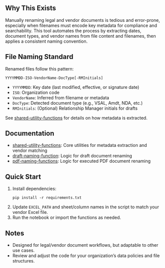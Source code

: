 ## Why This Exists

Manually renaming legal and vendor documents is tedious and error-prone, especially when filenames must encode key metadata for compliance and searchability. This tool automates the process by extracting dates, document types, and vendor names from file content and filenames, then applies a consistent naming convention.

## File Naming Standard

Renamed files follow this pattern:

```
YYYYMMDD-ISO-VendorName-DocType[-RMInitials]
```
- `YYYYMMDD`: Key date (last modified, effective, or signature date)
- `ISO`: Organization code
- `VendorName`: Inferred from filename or metadata
- `DocType`: Detected document type (e.g., VSAL, Amdt, NDA, etc.)
- `RMInitials`: (Optional) Relationship Manager initials for drafts

See [shared-utility-functions](shared-utility-functions) for details on how metadata is extracted.

## Documentation

- [shared-utility-functions](shared-utility-functions): Core utilities for metadata extraction and vendor matching
- [draft-naming-function](draft-naming-function): Logic for draft document renaming
- [pdf-naming-functions](pdf-naming-functions): Logic for executed PDF document renaming

## Quick Start

1. Install dependencies:
   ```
   pip install -r requirements.txt
   ```
2. Update `EXCEL_PATH` and sheet/column names in the script to match your vendor Excel file.
3. Run the notebook or import the functions as needed.

## Notes

- Designed for legal/vendor document workflows, but adaptable to other use cases.
- Review and adjust the code for your organization’s data policies and file structures.
